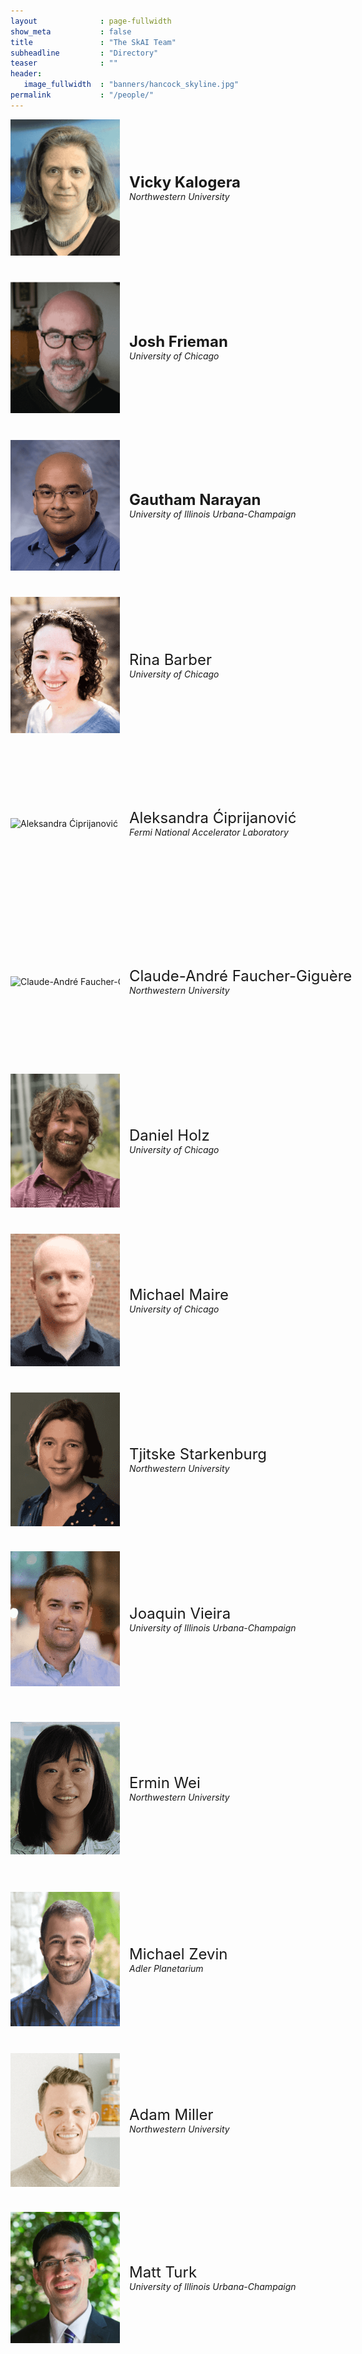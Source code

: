 ```yaml
---
layout              : page-fullwidth
show_meta           : false
title               : "The SkAI Team"
subheadline         : "Directory"
teaser              : ""
header:
   image_fullwidth  : "banners/hancock_skyline.jpg"
permalink           : "/people/"
---
```



<div class="employee-directory">

<div class="employee-entry">
 <img src="../images/directory/VickyK.png" alt="Vicky Kalogera Headshot" width="175">
 <div class="employee-details">
  <p><strong><font size="5"> Vicky Kalogera </font> </strong>
  <br> <em>Northwestern University</em></p>
 </div> 
</div>

<div class="employee-entry">
 <img src="../images/directory/AggelosK.png" alt="Aggelos Katsaggelos Headshot" width="175">
 <div class="employee-details">
  <p><strong><font size="5"> Aggelos Katsaggelos </font> </strong>
  <br> <em>Northwestern University</em></p>
 </div> 
</div>

<div class="employee-entry">
 <img src="../images/directory/JoshF.png" alt="Josh Frieman Headshot" width="175">
 <div class="employee-details">
  <p><strong><font size="5"> Josh Frieman </font> </strong>
  <br> <em>University of Chicago</em></p>
 </div> 
</div>

<div class="employee-entry">
 <img src="../images/directory/RebeccaW.png" alt="Rebecca Willett Headshot" width="175">
 <div class="employee-details">
  <p><strong><font size="5"> Rebecca Willett </font> </strong>
  <br> <em>University of Chicago</em></p>
 </div> 
</div>

<div class="employee-entry">
 <img src="../images/directory/GauthamN.png" alt="Gautham Narayan Headshot" width="175">
 <div class="employee-details">
  <p><strong><font size="5"> Gautham Narayan </font> </strong>
  <br> <em>University of Illinois Urbana-Champaign</em></p>
 </div> 
</div>

<div class="employee-entry">
 <img src="../images/directory/EmmaA.png" alt="Emma Alexander Headshot" width="175">
 <div class="employee-details">
  <p><font size="5"> Emma Alexander </font>
  <br> <em>Northwestern University</em></p>
 </div> 
</div>

<div class="employee-entry">
 <img src="../images/directory/RinaB.png" alt="Rina Barber Headshot" width="175">
 <div class="employee-details">
  <p><font size="5"> Rina Barber </font>
  <br> <em>University of Chicago</em></p>
 </div> 
</div>

<div class="employee-entry">
 <img src="../images/directory/LuC.png" alt="Lu Cheng Headshot" width="175">
 <div class="employee-details">
  <p><font size="5"> Lu Cheng </font>
  <br> <em>University of Illinois Chicago</em></p>
 </div> 
</div>

<div class="employee-entry">
 <img src="../images/directory/AleksandraĆ.png" alt="Aleksandra Ćiprijanović Headshot" width="175">
 <div class="employee-details">
  <p><font size="5"> Aleksandra Ćiprijanović </font>
  <br> <em>Fermi National Accelerator Laboratory</em></p>
 </div> 
</div>

<div class="employee-entry">
 <img src="../images/directory/AlexD.png" alt="Alex Drlica-Wagner Headshot" width="175">
 <div class="employee-details">
  <p><font size="5"> Alex Drlica-Wagner </font>
  <br> <em>University of Chicago</em></p>
 </div> 
</div>

<div class="employee-entry">
 <img src="../images/directory/Claude-AndréF.png" alt="Claude-André Faucher-Giguère Headshot" width="175">
 <div class="employee-details">
  <p><font size="5"> Claude-André Faucher-Giguère </font>
  <br> <em>Northwestern University</em></p>
 </div> 
</div>

<div class="employee-entry">
 <img src="../images/directory/WilliamG.png" alt="William Gropp Headshot" width="175">
 <div class="employee-details">
  <p><font size="5"> William Gropp </font>
  <br> <em>University of Illinois Urbana-Champaign</em></p>
 </div> 
</div>

<div class="employee-entry">
 <img src="../images/directory/DanielH.png" alt="Daniel Holz Headshot" width="175">
 <div class="employee-details">
  <p><font size="5"> Daniel Holz </font>
  <br> <em>University of Chicago</em></p>
 </div> 
</div>

<div class="employee-entry">
 <img src="../images/directory/HanL.png" alt="Han Liu Headshot" width="175">
 <div class="employee-details">
  <p><font size="5"> Han Liu </font>
  <br> <em>Northwestern University</em></p>
 </div> 
</div>

<div class="employee-entry">
 <img src="../images/directory/MichaelM.png" alt="Michael Maire Headshot" width="175">
 <div class="employee-details">
  <p><font size="5"> Michael Maire </font>
  <br> <em>University of Chicago</em></p>
 </div> 
</div>

<div class="employee-entry">
 <img src="../images/directory/BrianN.png" alt="Brian Nord Headshot" width="175">
 <div class="employee-details">
  <p><font size="5"> Brian Nord </font>
  <br> <em>Fermi National Accelerator Laboratory</em></p>
 </div> 
</div>

<div class="employee-entry">
 <img src="../images/directory/TjitskeS.png" alt="Tjitske Starkenburg Headshot" width="175">
 <div class="employee-details">
  <p><font size="5"> Tjitske Starkenburg </font>
  <br> <em>Northwestern University</em></p>
 </div> 
</div>

<div class="employee-entry">
 <img src="../images/directory/DavidU.png" alt="David Uminsky Headshot" width="175">
 <div class="employee-details">
  <p><font size="5"> David Uminsky </font>
  <br> <em>University of Chicago</em></p>
 </div> 
</div>

<div class="employee-entry">
 <img src="../images/directory/JoaquinV.png" alt="Joaquin Vieira Headshot" width="175">
 <div class="employee-details">
  <p><font size="5"> Joaquin Vieira </font>
  <br> <em>University of Illinois Urbana-Champaign</em></p>
 </div> 
</div>

<div class="employee-entry">
 <img src="../images/directory/AbigailV.png" alt="Abigail Vieregg Headshot" width="175">
 <div class="employee-details">
  <p><font size="5"> Abigail Vieregg </font>
  <br> <em>University of Chicago</em></p>
 </div> 
</div>

<div class="employee-entry">
 <img src="../images/directory/ErminW.png" alt="Ermin Wei Headshot" width="175">
 <div class="employee-details">
  <p><font size="5"> Ermin Wei </font>
  <br> <em>Northwestern University</em></p>
 </div> 
</div>

<div class="employee-entry">
 <img src="../images/directory/NicoY.png" alt="Nico Yunes Headshot" width="175">
 <div class="employee-details">
  <p><font size="5"> Nico Yunes </font>
  <br> <em>University of Illinois Urbana-Champaign</em></p>
 </div> 
</div>

<div class="employee-entry">
 <img src="../images/directory/MichaelZ.png" alt="Michael Zevin Headshot" width="175">
 <div class="employee-details">
  <p><font size="5"> Michael Zevin </font>
  <br> <em>Adler Planetarium</em></p>
 </div> 
</div>

<div class="employee-entry">
 <img src="../images/directory/KatrinH.png" alt="Katrin Heitmann Headshot" width="175">
 <div class="employee-details">
  <p><font size="5"> Katrin Heitmann </font>
  <br> <em>Argonne National Laboratory</em></p>
 </div> 
</div>

<div class="employee-entry">
 <img src="../images/directory/AdamM.png" alt="Adam Miller Headshot" width="175">
 <div class="employee-details">
  <p><font size="5"> Adam Miller </font>
  <br> <em>Northwestern University</em></p>
 </div> 
</div>

<div class="employee-entry">
 <img src="../images/directory/AravindanV.png" alt="Aravindan Vijayaraghavan Headshot" width="175">
 <div class="employee-details">
  <p><font size="5"> Aravindan Vijayaraghavan </font>
  <br> <em>Northwestern University</em></p>
 </div> 
</div>

<div class="employee-entry">
 <img src="../images/directory/MattT.png" alt="Matt Turk Headshot" width="175">
 <div class="employee-details">
  <p><font size="5"> Matt Turk </font>
  <br> <em>University of Illinois Urbana-Champaign</em></p>
 </div> 
</div>




</div>
<style>
  .employee-directory {
    display: grid;
    grid-template-columns: repeat(2, 1fr); /* Creates two columns of equal width */
    grid-gap: 40px 200px; /* Adds space between the entries */
  }
 .employee-entry {
    display: flex;
    align-items: center;
    white-space: nowrap;
    gap: 15px;
    padding: 0px;
    max-width: 800px;
  }
 .employee-entry img {
   ;
  }
 .employee-details {
    display: flex;
    flex-direction: column;
  }
</style>



